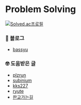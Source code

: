# Problem Solving

[![Solved.ac프로필](http://mazassumnida.wtf/api/v2/generate_badge?boj=y1346130)](https://solved.ac/y1346130)

### 📝 블로그
- <a href="https://bassyu.tistory.com/category/PS">
    bassyu
  </a>

### 🤓 도움받은 글
- <a href="https://plzrun.tistory.com/entry/%EC%95%8C%EA%B3%A0%EB%A6%AC%EC%A6%98-%EB%AC%B8%EC%A0%9C%ED%92%80%EC%9D%B4PS-%EC%8B%9C%EC%9E%91%ED%95%98%EA%B8%B0">
    plzrun
  <a/>
- <a href="https://subinium.github.io/how-to-study-problem-solving/">
    subinium
  <a/>
- <a href="https://blog.naver.com/kks227/220769870195">
    kks227
  <a/>
- <a href="https://ryute.tistory.com/33">
    ryute
  <a/>
- <a href="https://cafe.naver.com/startdevelopercareer/6">
    판교가는길
  <a/>
